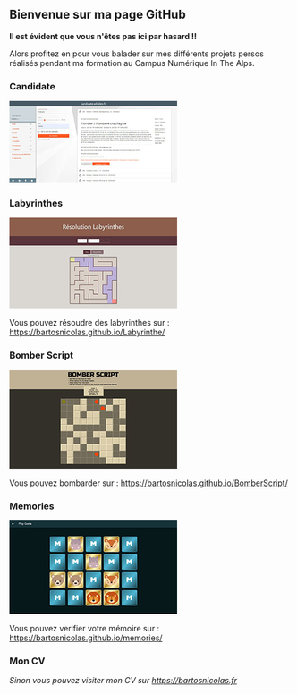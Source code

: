 ## Bienvenue sur ma page GitHub

**Il est évident que vous n'êtes pas ici par hasard !!**

Alors profitez en pour vous balader sur mes différents projets persos réalisés pendant ma formation au Campus Numérique In The Alps.

### Candidate

![Site Web Candidate](thumbnail/candidate_search.jpg)


### Labyrinthes

![Résolution de Labyrinthes](thumbnail/labyrinthes.jpg)

Vous pouvez résoudre des labyrinthes sur : https://bartosnicolas.github.io/Labyrinthe/

### Bomber Script

![BomberScript the game of year](thumbnail/bomberscript.jpg)

Vous pouvez bombarder sur : https://bartosnicolas.github.io/BomberScript/

### Memories

![tester votre mémoire avec Memories](thumbnail/memories.jpg)

Vous pouvez verifier votre mémoire sur : https://bartosnicolas.github.io/memories/

### Mon CV

*Sinon vous pouvez visiter mon CV sur https://bartosnicolas.fr*
